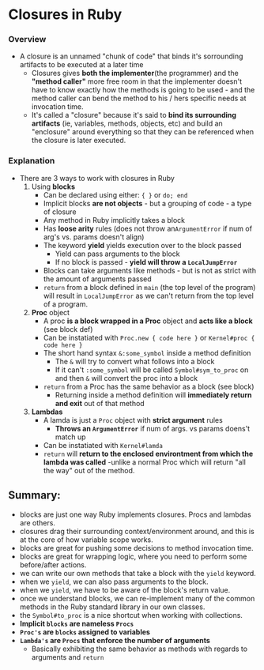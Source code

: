 #  Closures in Ruby

### Overview

* A closure is an unnamed "chunk of code" that binds it's sorrounding artifacts to be executed at a later time
  * Closures gives **both the implementer**(the programmer) and the **"method caller"** more free room in that the implementer doesn't have to know exactly how the methods is going to be used - and the method caller can bend the method to his / hers specific needs at invocation time.
  * It's called a "closure" because it's said to **bind its surrounding artifacts** (ie, variables, methods, objects, etc) and build an "enclosure" around everything so that they can be referenced when the closure is later executed.




### Explanation

* There are 3 ways to work with closures in Ruby
  1. Using **blocks**
     - Can be declared using either: `{ }` or `do; end`
     - Implicit blocks **are not objects** - but a grouping of code - a type of closure
     - Any method in Ruby implicitly takes a block
     - Has **loose arity** rules (does not throw an`ArgumentError` if num of arg's vs. params doesn't align)
     - The keyword **yield** yields execution over to the block passed
       - Yield can pass arguments to the block
       - If no block is passed - **yield will throw a `LocalJumpError`**
     - Blocks can take arguments like methods - but is not as strict with the amount of arguments passed
     - `return` from a block defined in `main` (the top level of the program) will result in `LocalJumpError` as we can't return from the top level of a program.
  2. **Proc** object
     * A proc **is a block wrapped in a Proc** object and **acts like a block** (see block def)
     * Can be instatiated with `Proc.new { code here }` or `Kernel#proc { code here }`
     * The short hand syntax `&:some_symbol`  inside a method definition
       * The `&` will try to convert what follows into a block
       * If it can't `:some_symbol` will be called `Symbol#sym_to_proc` on and then `&` will convert the proc into a block
     * `return` from a Proc has the same behavior as a block (see block)
       * Returning inside a method definition will **immediately return and exit** out of that method
  3. **Lambdas**
     * A lamda is just a `Proc` object with **strict argument** rules
       - **Throws an `ArgumentError`** if num of args. vs params doens't match up
     * Can be instatiated with `Kernel#lamda`
     * `return` will **return to the enclosed environtment from which the lambda was called**  -unlike a normal Proc which will return "all the way" out of the method.





## Summary:

- blocks are just one way Ruby implements closures. Procs and lambdas are others.
- closures drag their surrounding context/environment around, and this is at the core of how variable scope works.
- blocks are great for pushing some decisions to method invocation time.
- blocks are great for wrapping logic, where you need to perform some before/after actions.
- we can write our own methods that take a block with the `yield` keyword.
- when we `yield`, we can also pass arguments to the block.
- when we `yield`, we have to be aware of the block's return value.
- once we understand blocks, we can re-implement many of the common methods in the Ruby standard library in our own classes.
- the `Symbol#to_proc` is a nice shortcut when working with collections.
- **Implicit `blocks` are nameless `Procs`**
- **`Proc's` are `blocks` assigned to variables**
- **`Lambda's` are `Procs` that enforce the number of arguments**
  - Basically exhibiting the same behavior as methods with regards to arguments and `return`